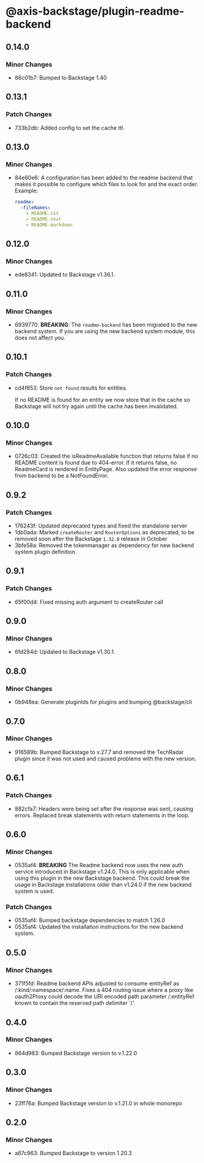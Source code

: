 # @axis-backstage/plugin-readme-backend

## 0.14.0

### Minor Changes

- 86c01b7: Bumped to Backstage 1.40

## 0.13.1

### Patch Changes

- 733b2db: Added config to set the cache ttl.

## 0.13.0

### Minor Changes

- 84e60e6: A configuration has been added to the readme backend that makes it possible to
  configure which files to look for and the exact order. Example:

  ```yaml
  readme:
    -fileNames:
      - README.txt
      - README.text
      - README.markdown
  ```

## 0.12.0

### Minor Changes

- ede8341: Updated to Backstage v1.36.1.

## 0.11.0

### Minor Changes

- 6939770: **BREAKING**: The `readme-backend` has been migrated to the new backend system. If
  you are using the new backend system module, this does not affect you.

## 0.10.1

### Patch Changes

- cd4f853: Store `not found` results for entities.

  If no README is found for an entity we now store that in the
  cache so Backstage will not try again until the cache has
  been invalidated.

## 0.10.0

### Minor Changes

- 0726c03: Created the isReadmeAvailable function that returns false if no README content is found due to 404-error. If it returns false, no ReadmeCard is rendered in EntityPage. Also updated the error response from backend to be a NotFoundError.

## 0.9.2

### Patch Changes

- 176243f: Updated deprecated types and fixed the standalone server
- 1db0ada: Marked `createRouter` and `RouterOptions` as deprecated, to be removed soon after the Backstage `1.32.0` release in October
- 3bfe58a: Removed the tokenmanager as dependency for new backend system plugin definition.

## 0.9.1

### Patch Changes

- 65f00d4: Fixed missing auth argument to createRouter call

## 0.9.0

### Minor Changes

- 6fd284d: Updated to Backstage v1.30.1.

## 0.8.0

### Minor Changes

- 0b948ea: Generate pluginIds for plugins and bumping @backstage/cli

## 0.7.0

### Minor Changes

- 916589b: Bumped Backstage to v.27.7 and removed the TechRadar plugin since it was not used and caused problems with the new version.

## 0.6.1

### Patch Changes

- 882cfa7: Headers were being set after the response was sent, causing errors. Replaced break statements with return statements in the loop.

## 0.6.0

### Minor Changes

- 0535af4: **BREAKING** The Readme backend now uses the new auth service introduced in Backstage v1.24.0. This is only applicable when using this plugin in the new Backstage backend. This could break the usage in Backstage installations older than v1.24.0 if the new backend system is used.

### Patch Changes

- 0535af4: Bumped backstage dependencies to match 1.26.0
- 0535af4: Updated the installation instructions for the new backend system.

## 0.5.0

### Minor Changes

- 371f5fd: Readme backend APIs adjusted to consume entityRef as /:kind/:namespace/:name. Fixes a 404 routing issue where a proxy like oauth2Proxy could decode the URI encoded path parameter /:entityRef known to contain the reserved path delimiter '/'.

## 0.4.0

### Minor Changes

- 864d983: Bumped Backstage version to v.1.22.0

## 0.3.0

### Minor Changes

- 23ff76a: Bumped Backstage version to v.1.21.0 in whole monorepo

## 0.2.0

### Minor Changes

- a67c963: Bumped Backstage to version 1.20.3
